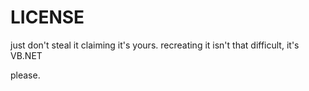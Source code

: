 # LICENSE

just don't steal it claiming it's yours. recreating it isn't that difficult, it's VB.NET

please.
